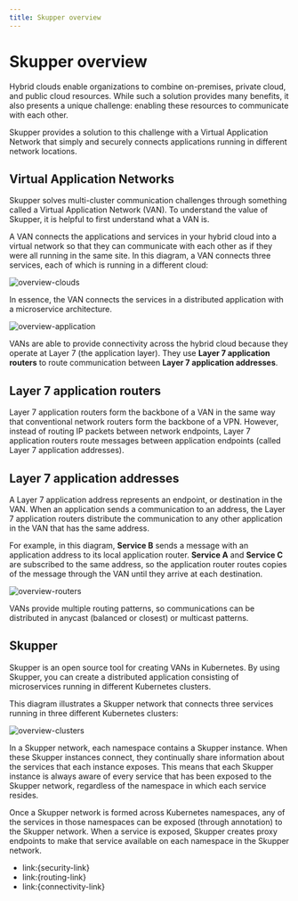 ```yaml
---
title: Skupper overview
---
```

# Skupper overview

Hybrid clouds enable organizations to combine on-premises, private cloud, and public cloud resources.
While such a solution provides many benefits, it also presents a unique challenge: enabling these resources to communicate with each other.

Skupper provides a solution to this challenge with a Virtual Application Network that simply and securely connects applications running in different network locations.

## Virtual Application Networks

Skupper solves multi-cluster communication challenges through something called a Virtual Application Network (VAN).
To understand the value of Skupper, it is helpful to first understand what a VAN is.

A VAN connects the applications and services in your hybrid cloud into a virtual network so that they can communicate with each other as if they were all running in the same site.
In this diagram, a VAN connects three services, each of which is running in a different cloud:

![overview-clouds](../images/overview-clouds.png)

In essence, the VAN connects the services in a distributed application with a microservice architecture.

![overview-application](../images/overview-application.png)

VANs are able to provide connectivity across the hybrid cloud because they operate at Layer 7 (the application layer).
They use **Layer 7 application routers** to route communication between **Layer 7 application addresses**.

## Layer 7 application routers

Layer 7 application routers form the backbone of a VAN in the same way that conventional network routers form the backbone of a VPN.
However, instead of routing IP packets between network endpoints, Layer 7 application routers route messages between application endpoints (called Layer 7 application addresses).

## Layer 7 application addresses

A Layer 7 application address represents an endpoint, or destination in the VAN.
When an application sends a communication to an address, the Layer 7 application routers distribute the communication to any other application in the VAN that has the same address.

For example, in this diagram, **Service B** sends a message with an application address to its local application router.
**Service A** and **Service C** are subscribed to the same address, so the application router routes copies of the message through the VAN until they arrive at each destination.

![overview-routers](../images/overview-routers.png)

VANs provide multiple routing patterns, so communications can be distributed in anycast (balanced or closest) or multicast patterns.

## Skupper

Skupper is an open source tool for creating VANs in Kubernetes.
By using Skupper, you can create a distributed application consisting of microservices running in different Kubernetes clusters.

This diagram illustrates a Skupper network that connects three services running in three different Kubernetes clusters:

![overview-clusters](../images/overview-clusters.png)

In a Skupper network, each namespace contains a Skupper instance.
When these Skupper instances connect, they continually share information about the services that each instance exposes.
This means that each Skupper instance is always aware of every service that has been exposed to the Skupper network, regardless of the namespace in which each service resides.

Once a Skupper network is formed across Kubernetes namespaces, any of the services in those namespaces can be exposed (through annotation) to the Skupper network.
When a service is exposed, Skupper creates proxy endpoints to make that service available on each namespace in the Skupper network.

* link:{security-link}
* link:{routing-link}
* link:{connectivity-link}
